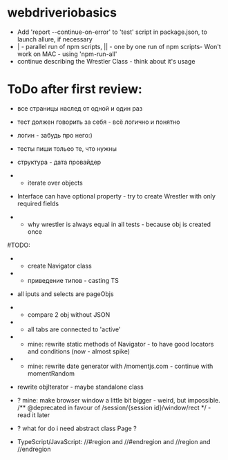 # webdriveriobasics
* Add 'report --continue-on-error' to 'test' script in package.json, to launch allure, if necessary
* | - parallel run of npm scripts, || - one by one run of npm scripts- Won't work on MAC - using 'npm-run-all'
* continue describing the Wrestler Class - think about it's usage

# ToDo after first review: 
* все страницы наслед от одной и один раз 
* тест должен говорить за себя - всё логично и понятно 
* логин - забудь про него:)
* тесты пиши тольео те, что нужны 
* структура - дата провайдер
 
* + iterate over objects
* Interface can have optional property - try to create Wrestler with only required fields
* + why wrestler is always equal in all tests - because obj is created once

#TODO:
* + create Navigator class
* + приведение типов - casting TS
* all iputs and selects are pageObjs 
* + compare 2 obj without JSON
* + all tabs are connected to 'active' 
* + mine: rewrite static methods of Navigator - to have good locators and conditions (now - almost spike)
* + mine: rewrite date generator with /momentjs.com - continue with momentRandom
* rewrite objIterator - maybe standalone class

* ? mine: make browser window a little bit bigger - weird, but impossible.
/** @deprecated in favour of /session/{session id}/window/rect */ - read it later
* ? what for do i need abstract class Page ? 

* TypeScript/JavaScript: //#region and //#endregion and //region and //endregion
